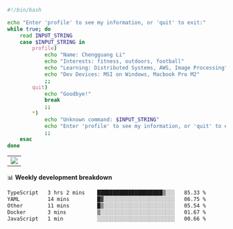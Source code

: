```bash
#!/bin/bash

echo "Enter 'profile' to see my information, or 'quit' to exit:"
while true; do
    read INPUT_STRING
    case $INPUT_STRING in
        profile)
            echo "Name: Chengguang Li"
            echo "Interests: fitness, outdoors, football"
            echo "Learning: Distributed Systems, AWS, Image Processing"
            echo "Dev Devices: MSI on Windows, Macbook Pro M2"
            ;;
        quit)
            echo "Goodbye!"
            break
            ;;
        *)
            echo "Unknown command: $INPUT_STRING"
            echo "Enter 'profile' to see my information, or 'quit' to exit:"
            ;;
    esac
done

```

<!--Contribution Graph-->
<table>
  <tr>
    <td>
      <picture>
        <source media="(prefers-color-scheme: light)" srcset="https://github-readme-activity-graph.vercel.app/graph?username=chengguang-li&theme=xcode&bg_color=FF000000&color=000000&hide_border=true" />
        <img src="https://github-readme-activity-graph.vercel.app/graph?username=chengguang-li&theme=xcode&bg_color=FF000000&hide_border=true" />
      </picture>
  </tr>
</table>

📊 **Weekly development breakdown**

<!--START_SECTION:waka-->

```txt
TypeScript   3 hrs 2 mins    █████████████████████▒░░░   85.33 %
YAML         14 mins         █▓░░░░░░░░░░░░░░░░░░░░░░░   06.75 %
Other        11 mins         █▒░░░░░░░░░░░░░░░░░░░░░░░   05.54 %
Docker       3 mins          ▒░░░░░░░░░░░░░░░░░░░░░░░░   01.67 %
JavaScript   1 min           ░░░░░░░░░░░░░░░░░░░░░░░░░   00.66 %
```

<!--END_SECTION:waka-->

